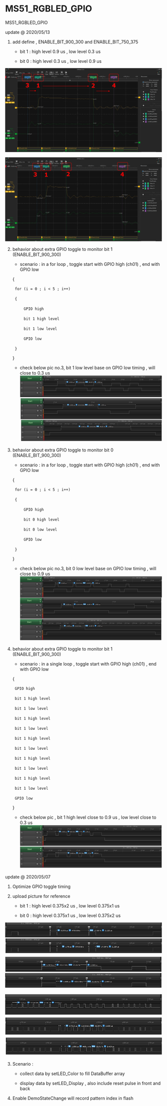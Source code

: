 # MS51_RGBLED_GPIO
 MS51_RGBLED_GPIO

update @ 2020/05/13

1. add define , ENABLE_BIT_900_300 and ENABLE_BIT_750_375

	- bit 1 : high level 0.9 us , low level 0.3 us

	- bit 0 : high level 0.3 us , low level 0.9 us

![image](https://github.com/released/MS51_RGBLED_GPIO/blob/master/bit1_900ns_300ns.jpg)

![image](https://github.com/released/MS51_RGBLED_GPIO/blob/master/bit0_300ns_900ns.jpg)

2. behavior about extra GPIO toggle to monitor bit 1 (ENABLE_BIT_900_300) 

	- scenario : in a for loop , toggle start with GPIO high (ch01) , end with GPIO low
	
	{
	
		for (i = 0 ; i < 5 ; i++)
		
		{
		
			GPIO high
			
			bit 1 high level
			
			bit 1 low level
			
			GPIO low
			
		}
	
	}
	
	* check below pic no.3, bit 1 low level base on GPIO low timing , will close to 0.3 us
![image](https://github.com/released/MS51_RGBLED_GPIO/blob/master/bit1_900ns_test_with_GPIO_forloop.jpg)

3. behavior about extra GPIO toggle to monitor bit 0 (ENABLE_BIT_900_300) 

	- scenario : in a for loop , toggle start with GPIO high (ch01) , end with GPIO low
	
	{
	
		for (i = 0 ; i < 5 ; i++)
		
		{
		
			GPIO high
			
			bit 0 high level
			
			bit 0 low level
			
			GPIO low
			
		}
	
	}
	
	* check below pic no.3, bit 0 low level base on GPIO low timing , will close to 0.9 us	
![image](https://github.com/released/MS51_RGBLED_GPIO/blob/master/bit0_900ns_test_with_GPIO_forloop.jpg)

4. behavior about extra GPIO toggle to monitor bit 1 (ENABLE_BIT_900_300) 

	- scenario : in a single loop , toggle start with GPIO high (ch01) , end with GPIO low
	
	{
	
		GPIO high
		
		bit 1 high level
		
		bit 1 low level
		
		bit 1 high level
		
		bit 1 low level
		
		bit 1 high level
		
		bit 1 low level
		
		bit 1 high level
		
		bit 1 low level
		
		bit 1 high level
		
		bit 1 low level	
		
		GPIO low
	
	}
	
	* check below pic , bit 1 high level close to 0.9 us , low level close to 0.3 us  
![image](https://github.com/released/MS51_RGBLED_GPIO/blob/master/bit1_900ns_test_with_GPIO_continuous.jpg)


update @ 2020/05/07

1. Optimize GPIO toggle timing 

2. upload picture for reference

	- bit 1 : high level 0.375x2 us , low level 0.375x1 us

	- bit 0 : high level 0.375x1 us , low level 0.375x2 us

![image](https://github.com/released/MS51_RGBLED_GPIO/blob/master/RGB_1LED_0x00_0x01.jpg)

![image](https://github.com/released/MS51_RGBLED_GPIO/blob/master/RGB_1LED_0xFF_0x00_0x00.jpg)

3. Scenario : 

	- collect data by setLED_Color to fill DataBuffer array

	- display data by setLED_Display , also include reset pulse in front and back

4. Enable DemoStateChange will record pattern index in flash